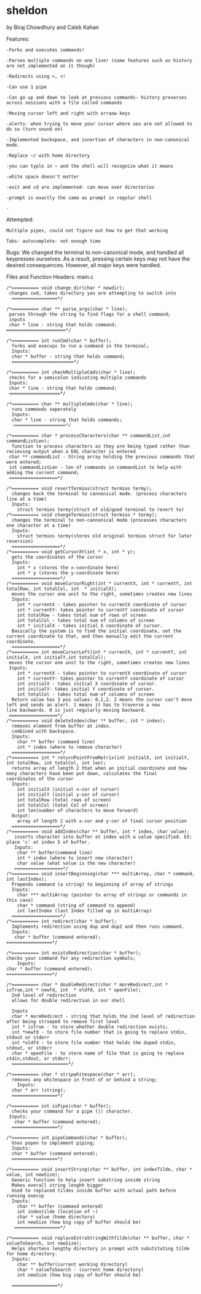 # sheldon
by Biraj Chowdhury and Caleb Kahan

Features:

	-Forks and executes commands!
	
	-Parses multiple commands on one line! (some features such as history are not implemented on it though)
	
	-Redirects using >, <!
	
	-Can use 1 pipe 
	
	-Can go up and down to look at previous commands- history preserves across sessions with a file called commands 
	
	-Moving cursor left and right with arraow keys
	
	-alerts- when trying to move your cursor where uou are not allowed to do so (turn sound on)
	
	-Implemented backspace, and isnertion of characters in non-canonical mode. 
	
	-Replace ~/ with home directory
	
	-you can typle in ~ and the shell will recognize what it means
	
	-white space doesn't matter
	
	-exit and cd are implemented- can move over directories
	
	-prompt is exactly the same as prompt in regular shell
	
	-
  
Attempted:
	
	Multiple pipes, could not figure out how to get that working 
	
	Tabs- autocomplete- not enough time
	
Bugs: We changed the terminal to non-canonical mode, and handled all keypresses ourselves. As a result, pressing certain keys may not have the desired consequences. However, all major keys were handled.

  
Files and Function Headers:
main.c 



	/*========== void change_dir(char * newdir);
 	 changes cwd, takes directory you are attempting to switch into
	  =================*/
  
	/*========== char ** parse_args(char * line);
 	 parses through the string to find flags for a shell command;
 	 inputs 
 	 char * line - string that holds command;
	======================*/

	/*========== int runCmd(char * buffer);
	  forks and execvps to run a command in the terminal;
	  Inputs:
	  char * buffer - string that holds command;
	  =======================*/
  
	/*========== int checkMultipleCmds(char * line);
 	 checks for a semicolon indicating multiple commands
 	 Inputs:
 	 char * line - string that holds command;
 	 ===================*/
  
	/*========== char ** multipleCmds(char * line);
	  runs commands seperately
	  Inputs: 
	  char * line - string that holds commands;
	  -===================*/
 
	/*========== char * processCharacters(char ** commandList,int commandListLen);
	  function to process characters as they are being typed rather than recieving output when a EOL character is entered
 	 char ** commandList - String array holding the previous commands that were entered;
 	 int commandListLen - len of commands in commandList to help with adding the current command;
 	 ==================*/
  
	/*========== void revertTermios(struct termios termy);
	  changes back the terminal to cannonical mode. (process characters line at a time)
	  Inputs:
	  	struct termios termy(struct of old/good terminal to revert to)
	/*========== void changeTermios(struct termios * termy);
	  changes the terminal to non-cannonical mode (processes characters one character at a time)
	  Inputs:
	  	struct termios termy(stores old original termios struct for later reversion)
	  ==================*/
	/*========== void getCursorXY(int * x, int * y);
	  gets the coordinates of the cursor
	  Inputs:
	  	int * x (stores the x-coordinate here)
		int * y (stores the y-coordinate here)
	  ==================*/
	/*========== void moveCursorRight(int * currentX, int * currentY, int totalRow, int totalCol, int  * initialX);
	  moves the cursor one unit to the right, sometimes creates new lines
	  Inputs:
	  	int * currentX - takes pointer to currentX coordinate of cursor
		int * currentY- takes pointer to currentY coordinate of cursor
		int totalRow - takes total num of rows of screen
		int totalCol - takes total num of columns of screen
		int * initialX - takes initial X coordinate of cursor. 
	  Basically the system is to find the initial coordinate, set the current coordinate to that, and then manually edit the current 	   coordinate.
	  ==================*/
	/*========== int moveCursorLeft(int * currentX, int * currentY, int initialX, int initialY,int totalCol);
	 moves the cursor one unit to the right, sometimes creates new lines
	 Inputs:
	  	int * currentX - takes pointer to currentX coordinate of cursor
		int * currentY- takes pointer to currentY coordinate of cursor
		int initialX - takes initial X coordinate of cursor. 
		int initialY- takes initial Y coordinate of cursor. 
		int totalCol - takes total num of columns of screen
	  Return value has 3 pos values: 0,1,2. 2 means the cursor can't move left and sends an alert. 1 means it has to traverse a new           line backwards. 0 is just regularly moving backward. 
	 ==================*/
	/*========== void deleteIndex(char ** buffer, int * index);
	  removes element from buffer at index. 
	  combined with backspace.
	  Inputs: 
	  	char ** buffer (command line)
	  	int * index (where to remove character)
	  ==================*/	
	/*========== int * returnPointFromMatrix(int initialX, int initialY, int totalRow, int totalCol, int len);
	  returns array of length 2 that when an initial coordinate and how many characters have been put down, calculates the final 	           coordinates of the cursor
	  Inputs:
	  	int initialX (initial x-cor of cursor)
		int initialY (initial y-cor of cursor)
		int totalRow (total rows of screen)
		int totalCol (total Col of screen)
		int len(number of characters to move forward)
	  Output:
	  	array of length 2 with x-cor and y-cor of final cursor position
	  ==================*/
	/*========== void addIndex(char ** buffer, int * index, char value);
	   inserts character into buffer at index with a value specified. EX: place 'c' at index 5 of buffer.
	   Inputs:
	   	char ** buffer(command line)
		int * index (where to insert new character)
		char value (what value is the new character)
	   ==================*/
	/*========== void insertBeginning(char *** multiArray, char * command, int lastIndex);
	  Prepends command (a string) to beginning of array of strings
	  Inputs:
	  	char *** multiArray (pointer to array of strings or commands in this case)
		char * command (string of command to append)
		int lastIndex (last Index filled up in multiArray)
	  ==================*/
	/*========== int redirect(char * buffer);
	  Implements redirection using dup and dup2 and then runs command.
	  Inputs:
	   char * buffer (command entered);
   	=================*/
   
	/*========== int existsRedirection(char * buffer);
  	checks your command for any redirection symbols;
    	Inputs:
   	char * buffer (command entered);
   	=================*/
   
	/*========== char * doubleRedirect(char * moreRedirect,int * isTrue,int * newfd, int  * oldfd, int * openFile);
	  2nd level of redirection 
	  allows for double redirection in our shell
  
	  Inputs
	  char * moreRedirect - string that holds the 2nd level of redirection after being strseped to remove first level
	  int * isTrue - to store whether double redirection exists;
	  int *newfd - to store file number that is going to replace stdin, stdout or stderr
	  int *oldfd - to store file number that holds the duped stdin, stdout, or stderr
	  char * openFile - to store name of file that is going to replace stdin,stdout, or stderr; 
	  =====================*/

   	/*========== char * stripwhitespace(char * arr);
	  removes any whitespace in front of or behind a string;
	    Inputs:
 	  char * arr (string);
 	  =================*/

	/*========== int isPipe(char * buffer);
	  checks your command for a pipe (|) character.
 	 Inputs:
	   char * buffer (command entered);
 	  =================*/
   
	/*========== int pipeCommands(char * buffer);
	  Uses popen to implement piping;
	  Inputs:
 	  char * buffer (command entered);
 	  =================*/
	  
	/*========== void insertString(char ** buffer, int indexTilde, char * value, int newSize);
	  Generic function to help insert substring inside string
	  Makes overall string lenghh bigger
	  Used to replaced tildes inside buffer with actual path before running execvp
	  Inputs:
	  	char ** buffer (command entered)
		int indextilde (location of ~)
		char * value (home directory)
		int newSize (how big copy of buffer should be)
	   =================*/
	   
	/*========== void replaceExtraStringWithTilde(char ** buffer, char * valueToSearch, int newSize);
	  Helps shortens lengthy directory in prompt with substituting tilde for home directory. 
	  Inputs:
		char ** buffer(current working directory)
		char * valueToSearch - (current home directory)
		int newSize (how big copy of buffer should be)

	  =================*/

